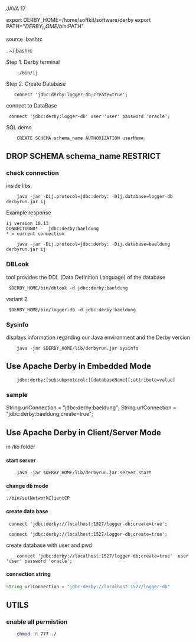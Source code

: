 

JAVA 17



export DERBY_HOME=/home/softkit/software/derby
export PATH="$DERBY_HOME/bin:$PATH"


source .bashrc

. ~/.bashrc



Step 1. Derby terminal
```
    ./bin/ij
```

Step 2. Create Database
```
   connect 'jdbc:derby:logger-db;create=true';
```

connect to DataBase
```
 connect 'jdbc:derby:logger-db' user 'user' password 'oracle';
```


SQL demo
```
    CREATE SCHEMA schema_name AUTHORIZATION userName;
```

DROP SCHEMA schema_name RESTRICT
-----------


### check connection
inside libs
```
    java -jar -Dij.protocol=jdbc:derby: -Dij.database=logger-db derbyrun.jar ij
```

Example response
```
ij version 10.13
CONNECTION0* - 	jdbc:derby:baeldung
* = current connection
```

```
    java -jar -Dij.protocol=jdbc:derby: -Dij.database=baeldung derbyrun.jar ij
```


### DBLook
tool provides the DDL (Data Definition Language) of the database
```
 $DERBY_HOME/bin/dblook -d jdbc:derby:baeldung
```
variant 2
```
 $DERBY_HOME/bin/logger-db -d jdbc:derby:baeldung
```


### Sysinfo
displays information regarding our Java environment and the Derby version
```
    java -jar $DERBY_HOME/lib/derbyrun.jar sysinfo
```

## Use Apache Derby in Embedded Mode
```
    jdbc:derby:[subsubprotocol:][databaseName][;attribute=value]
```
### sample
String urlConnection = "jdbc:derby:baeldung";
String urlConnection = "jdbc:derby:baeldung;create=true";


## Use Apache Derby in Client/Server Mode
in /lib folder

#### start server 
```
    java -jar $DERBY_HOME/lib/derbyrun.jar server start
```

#### change db mode 
```
./bin/setNetworkClientCP
```

#### create data base 
```
 connect 'jdbc:derby://localhost:1527/logger-db;create=true';
```


```properties
 connect 'jdbc:derby://localhost:1527/logger-db;create=true'; 
```

create database with user and pwd 
```
    connect 'jdbc:derby://localhost:1527/logger-db;create=true'  user 'user' password 'oracle';
```

#### connection string 
```java
String urlConnection = "jdbc:derby://localhost:1527/logger-db"
```

## UTILS

### enable all permistion
```bash
    chmod -R 777 ./
```

